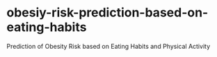# obesiy-risk-prediction-based-on-eating-habits
Prediction of Obesity Risk based on Eating Habits and Physical Activity
